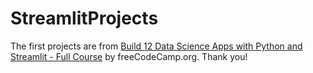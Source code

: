 # StreamlitProjects

The first projects are from [Build 12 Data Science Apps with Python and Streamlit - Full Course](https://www.youtube.com/watch?v=JwSS70SZdyM) by freeCodeCamp.org. Thank you!
